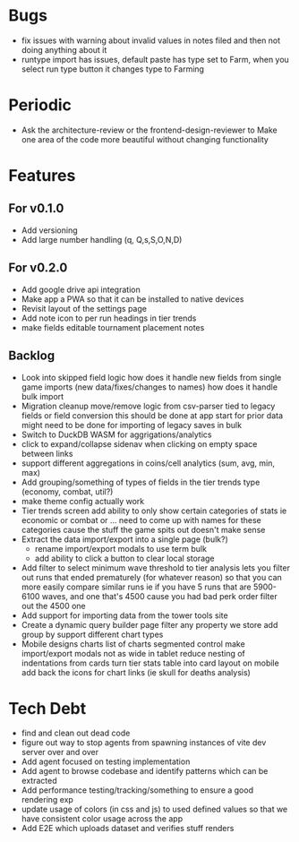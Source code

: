 # Bugs
- fix issues with warning about invalid values in notes filed and then not doing anything about it
- runtype import has issues, default paste has type set to Farm, when you select run type button it changes type to Farming

# Periodic
- Ask the architecture-review or the frontend-design-reviewer to
    Make one area of the code more beautiful without changing functionality

# Features

## For v0.1.0
- Add versioning
- Add large number handling (q, Q,s,S,O,N,D)

## For v0.2.0
- Add google drive api integration
- Make app a PWA so that it can be installed to native devices
- Revisit layout of the settings page
- Add note icon to per run headings in tier trends
- make fields editable
    tournament placement
    notes
  

## Backlog
- Look into skipped field logic
    how does it handle new fields from single game imports (new data/fixes/changes to names)
    how does it handle bulk import
- Migration cleanup
    move/remove logic from csv-parser tied to legacy fields or field conversion
        this should be done at app start for prior data
        might need to be done for importing of legacy saves in bulk
- Switch to DuckDB WASM for aggrigations/analytics
- click to expand/collapse sidenav when clicking on empty space between links
- support different aggregations in coins/cell analytics (sum, avg, min, max)
- Add grouping/something of types of fields in the tier trends type (economy, combat, util?)
- make theme config actually work
- Tier trends screen
    add ability to only show certain categories of stats
        ie economic or combat or ... need to come up with names for these categories cause the stuff the game spits out doesn't make sense
- Extract the data import/export into a single page (bulk?)
    - rename import/export modals to use term bulk
    - add ability to click a button to clear local storage            
- Add filter to select minimum wave threshold to tier analysis 
    lets you filter out runs that ended prematurely (for whatever reason)
    so that you can more easily compare similar runs
    ie if you have 5 runs that are 5900-6100 waves, and one that's 4500 cause you had bad perk order
    filter out the 4500 one
- Add support for importing data from the tower tools site
- Create a dynamic query builder page
    filter any property we store
    add group by
    support different chart types
- Mobile designs
    charts list of charts segmented control
    make import/export modals not as wide in tablet
    reduce nesting of indentations from cards
    turn tier stats table into card layout on mobile        
    add back the icons for chart links (ie skull for deaths analysis)

# Tech Debt
- find and clean out dead code    
- figure out way to stop agents from spawning instances of vite dev server over and over
- Add agent focused on testing implementation
- Add agent to browse codebase and identify patterns which can be extracted
- Add performance testing/tracking/something to ensure a good rendering exp
- update usage of colors (in css and js) to used defined values so that we have consistent color usage across the app
- Add E2E which uploads dataset and verifies stuff renders
